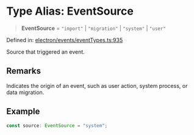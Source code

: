 # Type Alias: EventSource

> **EventSource** = `"import"` \| `"migration"` \| `"system"` \| `"user"`

Defined in: [electron/events/eventTypes.ts:935](https://github.com/Nick2bad4u/Uptime-Watcher/blob/main/electron/events/eventTypes.ts#L935)

Source that triggered an event.

## Remarks

Indicates the origin of an event, such as user action, system process, or
data migration.

## Example

```typescript
const source: EventSource = "system";
```
